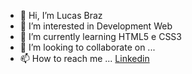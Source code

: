 - 👋 Hi, I’m Lucas Braz
- 👀 I’m interested in  Development Web
- 🌱 I’m currently learning  HTML5 e CSS3
- 💞️ I’m looking to collaborate on ...
- 📫 How to reach me ...
<a href="https://www.linkedin.com/in/lucas-eduardo-260912184/">Linkedin</a>

<!---
LucassBraz/LucassBraz is a ✨ special ✨ repository because its `README.md` (this file) appears on your GitHub profile.
You can click the Preview link to take a look at your changes.
--->
